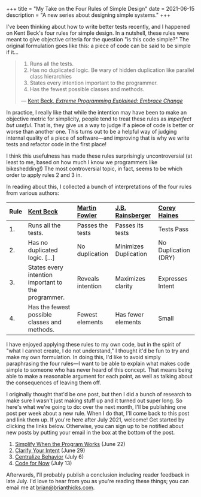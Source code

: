+++
title = "My Take on the Four Rules of Simple Design"
date = 2021-06-15
description = "A new series about designing simple systems."
+++

I've been thinking about how to write better tests recently, and I happened on Kent Beck's four rules for simple design.
In a nutshell, these rules were meant to give objective criteria for the question "is this code simple?"
The original formulation goes like this: a piece of code can be said to be simple if it...

> 1. Runs all the tests.
> 2. Has no duplicated logic. Be wary of hidden duplication like parallel class hierarchies
> 3. States every intention important to the programmer.
> 4. Has the fewest possible classes and methods.
>
> — [Kent Beck, _Extreme Programming Explained: Embrace Change_](https://www.google.com/books/edition/Extreme_Programming_Explained/G8EL4H4vf7UC?hl=en&gbpv=1&pg=PA57&printsec=frontcover)

In practice, I really like that while the intention may have been to make an objective metric for simplicity, people tend to treat these rules as _imperfect but useful_.
That is, they give us a way to judge if a piece of code is better or worse than another one.
This turns out to be a helpful way of judging internal quality of a piece of software&mdash;and improving that is why we write tests and refactor code in the first place!

I think this usefulness has made these rules surprisingly uncontroversial (at least to me, based on how much I know we programmers like bikeshedding!)
The most controversial topic, in fact, seems to be which order to apply rules 2 and 3 in.

In reading about this, I collected a bunch of interpretations of the four rules from various authors:

| Rule | [Kent Beck][kb]                                     | [Martin Fowler][mf] | [J.B. Rainsberger][jbr] | [Corey Haines][ch]   |
| ---- | :-------------------------------------------------- | :------------------ | :---------------------- | :------------------- |
| 1.   | Runs all the tests.                                 | Passes the tests    | Passes its tests        | Tests Pass           |
| 2.   | Has no duplicated logic. [&hellip;]                 | No duplication      | Minimizes Duplication   | No Duplication (DRY) |
| 3.   | States every intention important to the programmer. | Reveals intention   | Maximizes clarity       | Expresses Intent     |
| 4.   | Has the fewest possible classes and methods.        | Fewest elements     | Has fewer elements      | Small                |

[kb]: https://www.google.com/books/edition/Extreme_Programming_Explained/G8EL4H4vf7UC?hl=en&gbpv=1&pg=PA57&printsec=frontcover
[mf]: https://www.martinfowler.com/bliki/BeckDesignRules.html
[jbr]: https://blog.jbrains.ca/permalink/the-four-elements-of-simple-design
[ch]: https://leanpub.com/4rulesofsimpledesign "n.b. I switched rules 2 and 3 in Fowler's and Haines' formulations for reading consistency.
Based on these author's writings, I think it's fine in this context."

I have enjoyed applying these rules to my own code, but in the spirit of "what I cannot create, I do not understand," I thought it'd be fun to try and make my own formulation.
In doing this, I'd like to avoid simply paraphrasing the four rules&mdash;I want to be able to explain what makes code simple to someone who has never heard of this concept.
That means being able to make a reasonable argument for each point, as well as talking about the consequences of leaving them off.

I originally thought that'd be one post, but then I did a bunch of research to make sure I wasn't just making stuff up and it turned out super long.
So here's what we're going to do: over the next month, I'll be publishing one post per week about a new rule.
When I do that, I'll come back to this post and link them up.
If you're here after July 2021, welcome!
Get started by clicking the links below.
Otherwise, you can sign up to be notified about new posts by putting your email in the box at the bottom of the post.

1. [Simplify When the Program Works](@/posts/rule-1-simplify-when-the-program-works.md) (June 22)
2. [Clarify Your Intent](@/posts/rule-2-clarify-your-intent.md) (June 29)
3. [Centralize Behavior](@/posts/rule-3-centralize-behavior.md) (July 6)
4. [Code for Now](@/posts/rule-4-code-for-now.md) (July 13)

Afterwards, I'll probably publish a conclusion including reader feedback in late July.
I'd love to hear from you as you're reading these things; you can email me at [brian@brianthicks.com](mailto:brian@brianthicks.com).
